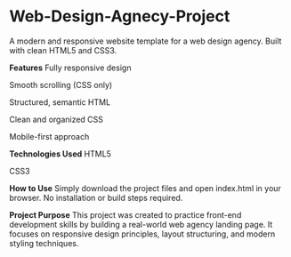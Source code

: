 # Web-Design-Agnecy-Project
A modern and responsive website template for a web design agency.
Built with clean HTML5 and CSS3.

**Features**
Fully responsive design

Smooth scrolling (CSS only)

Structured, semantic HTML

Clean and organized CSS

Mobile-first approach

**Technologies Used**
HTML5

CSS3

**How to Use**
Simply download the project files and open index.html in your browser.
No installation or build steps required.

**Project Purpose**
This project was created to practice front-end development skills by building a real-world web agency landing page.
It focuses on responsive design principles, layout structuring, and modern styling techniques.
